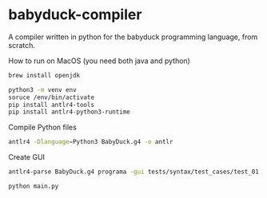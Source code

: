 # babyduck-compiler
A compiler written in python for the babyduck programming language, from scratch.

How to run on MacOS (you need both java and python)
```bash
brew install openjdk

python3 -m venv env
soruce /env/bin/activate
pip install antlr4-tools
pip install antlr4-python3-runtime
```

Compile Python files
```bash
antlr4 -Dlanguage=Python3 BabyDuck.g4 -o antlr
```

Create GUI
```bash
antlr4-parse BabyDuck.g4 programa -gui tests/syntax/test_cases/test_01.txt
```

```python
python main.py
```